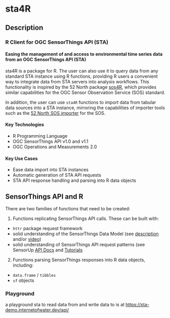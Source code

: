 # sta4R
 

## Description

### R Client for OGC SensorThings API (STA)

#### Easing the management of and access to environmental time series data from an OGC SensorThings API (STA)

sta4R is a package for R.  The user can also use it to query data from any standard STA instance using R functions, providing R users a convenient way to integrate data from STA servers into analysis workflows. This functionality is inspired by the 52 North package [sos4R](https://github.com/52North/sos4R), which provides similar capabilities for the OGC Sensor Observation Service (SOS) standard. 

In addition, the user can use ```sta4R``` functions to import data from tabular data sources into a STA instance, mirroring the capabilities of importer tools such as the [52 North SOS importer](https://wiki.52north.org/SensorWeb/SosImporter) for the SOS.

#### Key Technologies

- R Programming Language
- OGC SensorThings API v1.0 and v1.1
- OGC Operations and Measurements 2.0

#### Key Use Cases

- Ease data import into STA instances 
- Automatic generation of STA API requests
- STA API response handling and parsing into R data objects


## SensorThings API and R

There are two families of functions that need to be created:

1. Functions replicating SensorThings API calls. These can be built with:
  - ```httr``` package request framework 
  - solid understanding of the SensorThings Data Model (see [description](https://ogc-iot.github.io/ogc-iot-api/datamodel.html) and/or [video](https://youtu.be/eWsT_4SlcBM))
  - solid understanding of SensorThings API request patterns (see SensorUp [API Docs](https://developers.sensorup.com/docs/) and [Tutorials](https://developers.sensorup.com/examples/)
  
2. Functions parsing SensorThings responses into R data objects, including:
  - ```data.frame``` / ```tibbles```
  - ```sf``` objects

### Playground

a playground sta to read data from and write data to is at https://sta-demo.internetofwater.dev/api/

